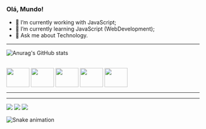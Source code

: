  ### Olá, Mundo!

- 🔭 I’m currently working with JavaScript;
- 🌱 I’m currently learning JavaScript (WebDevelopment);
- 💬 Ask me about Technology.
<hr>

![Anurag's GitHub stats](https://github-readme-stats.vercel.app/api?username=Luuck-bit&show_icons=true&theme=onedark)

<div style="display: inline_block"><br>
<img align="center" height="50" width="60" src="https://cdn.jsdelivr.net/gh/devicons/devicon@latest/icons/python/python-original.svg" />          
<img align="center" height="50" width="60" src="https://cdn.jsdelivr.net/gh/devicons/devicon@latest/icons/cplusplus/cplusplus-original.svg" />
<img align="center" height="50" width="60" src="https://cdn.jsdelivr.net/gh/devicons/devicon@latest/icons/html5/html5-original.svg" />
<img align="center" height="50" width="60" src="https://cdn.jsdelivr.net/gh/devicons/devicon@latest/icons/css3/css3-original.svg" />
<img align="center" height="50" width="60" src="https://cdn.jsdelivr.net/gh/devicons/devicon@latest/icons/javascript/javascript-original.svg" />
</div>
<hr><hr>
<div>
  <a href="mailto:joaohdn4546@gmail.com"><img src="https://img.shields.io/badge/Gmail-D14836?style=for-the-badge&logo=gmail&logoColor=white"></a>
  <a href="https://www.linkedin.com/in/jo%C3%A3o-vitor-3bb19b262/"><img src="https://img.shields.io/badge/LinkedIn-0077B5?style=for-the-badge&logo=linkedin&logoColor=white"></a>
  <a href="https://www.instagram.com/jhon.avif/"><img src="https://img.shields.io/badge/Instagram-E4405F?style=for-the-badge&logo=instagram&logoColor=white"></a>
</div>

![Snake animation](Luuck-bit)
